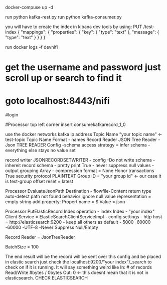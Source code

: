 docker-compuse up -d

run python kafka-rest.py
run python kafka-consumer.py

you will have to create the index in kibana dev tools by using:
PUT /test-index
{
  "mappings": {
    "properties": {
      "key": {
        "type": "text"
      },
      "message": {
        "type": "text"
      }
    }
  }
}

run docker logs -f devnifi
# get the username and password just scroll up or search to find it

# goto localhost:8443/nifi
#login

#Processor top left corner
insert consumekafkarecord_1_0

use the docker networks kafka ip address
Topic Name "your topic name" <- test-topic
Topic Name Format - names
Record Reader JSON Tree Reader
        -Json TREE READER Config
            -schema access strategy = infer schema
            - everything else stays no value set

record writer JSONRECORDSETWRITER
        - config
                -Do not write schema
                - inhereit record schema
                - pretty print True 
                - never suppress null values
                - output grouping Array
                - compression format = None
Honor transactions True
security protocol PLAINTEXT
Group ID = "your group id" <- our case it is test-group
offset reset = latest


Processor EvaluateJsonPath
Destination - flowfile-Content
return type auto-detect
path not found behavior ignore
null value representation = empty string
add property: Propert name = $ Value = json

Processor PutElasticRecord
Index operation - index
Index - "your index"
Client Service = ElasticSearchClientServiceImpl
    - config settings 
        - http host = http://elasticsearch:9200
        - keep all others as default
        - 5000
        -60000
        -60000
        -UTF-8
        -Never Suppress Null/Empty

Record Reader = JsonTreeReader

BatchSize = 100

The end result will be the record will be sent over this config 
and be placed in elastic search just check the localhost:9200/"your index"/_search
to check on if it is running.
It will say something weird like In: # of records
                                     Read/Write #bytes / 0bytes
                                     Out: 0 <- this doesnt mean that it is not in elasticsearch. CHECK ELASTICSEARCH
